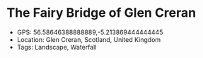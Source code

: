# The Fairy Bridge of Glen Creran

- GPS: 56.58646388888889,-5.213869444444445
- Location: Glen Creran, Scotland, United Kingdom
- Tags: Landscape, Waterfall

